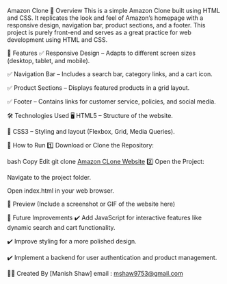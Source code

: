 Amazon Clone
📌 Overview
This is a simple Amazon Clone built using HTML and CSS.
It replicates the look and feel of Amazon’s homepage with a responsive design, navigation bar, product sections, and a footer.
This project is purely front-end and serves as a great practice for web development using HTML and CSS.

🚀 Features
✅ Responsive Design – Adapts to different screen sizes (desktop, tablet, and mobile).

✅ Navigation Bar – Includes a search bar, category links, and a cart icon.

✅ Product Sections – Displays featured products in a grid layout.

✅ Footer – Contains links for customer service, policies, and social media.

🛠️ Technologies Used
🖥 HTML5 – Structure of the website.

🎨 CSS3 – Styling and layout (Flexbox, Grid, Media Queries).

📂 How to Run
1️⃣ Download or Clone the Repository:

bash
Copy
Edit
git clone [Amazon CLone Website](https://manishsshaw.github.io/Amazon-Clone-Website/)
2️⃣ Open the Project:

Navigate to the project folder.

Open index.html in your web browser.

📸 Preview
(Include a screenshot or GIF of the website here)

🌟 Future Improvements
✔️ Add JavaScript for interactive features like dynamic search and cart functionality.

✔️ Improve styling for a more polished design.

✔️ Implement a backend for user authentication and product management.

👨‍💻 Created By
[Manish Shaw]
email : mshaw9753@gmail.com
